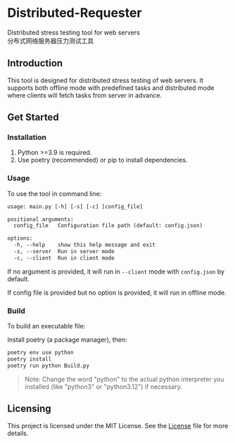 Distributed-Requester
==========
Distributed stress testing tool for web servers  
分布式网络服务器压力测试工具

## Introduction

This tool is designed for distributed stress testing of web servers. It supports both offline mode with predefined tasks and distributed mode where clients will fetch tasks from server in advance.

## Get Started

### Installation

1. Python >=3.9 is required.
2. Use poetry (recommended) or pip to install dependencies.

### Usage

To use the tool in command line:

```txt
usage: main.py [-h] [-s] [-c] [config_file]

positional arguments:
  config_file   Configuration file path (default: config.json)

options:
  -h, --help    show this help message and exit
  -s, --server  Run in server mode
  -c, --client  Run in client mode
```

If no argument is provided, it will run in `--client` mode with `config.json` by default.

If config file is provided but no option is provided, it will run in offline mode.

### Build

To build an executable file:

Install poetry (a package manager), then:

```bash
poetry env use python
poetry install
poetry run python Build.py
```

> Note: Change the word "python" to the actual python interpreter you installed (like "python3" or "python3.12") if necessary.

## Licensing

This project is licensed under the MIT License. See the [License](https://github.com/isHarryh/Distributed-Requester/blob/main/LICENSE) file for more details.
